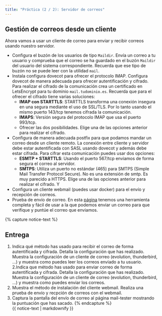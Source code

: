 ```yaml
---
title: "Práctica (2 / 2): Servidor de correos"
---
```


## Gestión de correos desde un cliente

Ahora vamos a usar un cliente de correo para enviar y recibir correos usando nuestro servidor.

* Configura el buzón de los usuarios de tipo `Maildir`. Envía un correo a tu usuario y comprueba que el correo se ha guardado en el buzón `Maildir` del usuario del sistema correspondiente. Recuerda que ese tipo de buzón no se puede leer con la utilidad `mail`.
* Instala configura dovecot para ofrecer el protocolo IMAP. Configura dovecot de manera adecuada para ofrecer autentificación y cifrado.
    Para realizar el cifrado de la comunicación crea un certificado en LetsEncrypt para tu dominio `mail.tudominio.es`. Recuerda que para el ofrecer el cifrado tiene varias soluciones:
    * **IMAP con STARTTLS**: STARTTLS transforma una conexión insegura en una segura mediante el uso de SSL/TLS. Por lo tanto usando el mismo puerto 143/tcp tenemos cifrada la comunicación.
    * **IMAPS**: Versión segura del protocolo IMAP que usa el puerto 993/tcp.
    * Ofrecer las dos posibilidades.
    Elige una de las opciones anterior para realizar el cifrado. 
*  Configura de manera adecuada postfix para que podamos mandar un correo desde un cliente remoto. La conexión entre cliente y servidor debe estar autentificada con SASL usando dovecot y además debe estar cifrada. Para cifrar esta comunicación puedes usar dos opciones:
    * **ESMTP + STARTTLS**: Usando el puerto 567/tcp enviamos de forma segura el correo al servidor.
    * **SMTPS**: Utiliza un puerto no estándar  (465) para SMTPS (Simple Mail Transfer Protocol Secure). No es una extensión de smtp. Es muy parecido a HTTPS.
    Elige una de las opciones anterior para realizar el cifrado. Y
* Configura un cliente webmail (puedes usar docker) para el envío y recepción de correos. 
* Prueba de envío de correo. En esta [página](https://www.mail-tester.com/) tenemos una herramienta completa y fácil de usar a la que podemos enviar un correo para que verifique y puntúe el correo que enviamos. 

{% capture notice-text %}
## Entrega

1. Indica qué método has usado para recibir el correo de forma autentificada y cifrada. Detalla la configuración que has realizado. Muestra la configuración de un cliente de correo (evolution, thunderbird, ...) y muestra como puedes leer los correos enviado a tu usuario.
2.Indica que método has usado para enviar correo de forma autentificada y cifrada. Detalla la configuración que has realizado. Muestra la configuración de un cliente de correo (evolution, thunderbird, ...) y muestra como puedes enviar los correos.
3. Muestra el método de instalación del cliente webmail. Realiza una prueba de envío y recpción de correos con el webmail.
4. Captura la pantalla del envío de correo al página mail-tester mostrando la puntuación que has sacado.
{% endcapture %}<div class="notice--info">{{ notice-text | markdownify }}</div>